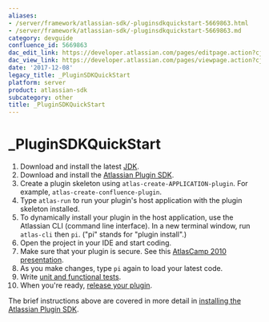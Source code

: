```yaml
---
aliases:
- /server/framework/atlassian-sdk/-pluginsdkquickstart-5669863.html
- /server/framework/atlassian-sdk/-pluginsdkquickstart-5669863.md
category: devguide
confluence_id: 5669863
dac_edit_link: https://developer.atlassian.com/pages/editpage.action?cjm=wozere&pageId=5669863
dac_view_link: https://developer.atlassian.com/pages/viewpage.action?cjm=wozere&pageId=5669863
date: '2017-12-08'
legacy_title: _PluginSDKQuickStart
platform: server
product: atlassian-sdk
subcategory: other
title: _PluginSDKQuickStart
---
```

# \_PluginSDKQuickStart

1.  Download and install the latest <a href="http://java.sun.com/" class="external-link">JDK</a>.
2.  Download and install the <a href="https://maven.atlassian.com/public/com/atlassian/amps/atlassian-plugin-sdk" class="external-link">Atlassian Plugin SDK</a>.
3.  Create a plugin skeleton using `atlas-create-APPLICATION-plugin`. For example, `atlas-create-confluence-plugin`.
4.  Type `atlas-run` to run your plugin's host application with the plugin skeleton installed.
5.  To dynamically install your plugin in the host application, use the Atlassian CLI (command line interface). In a new terminal window, run `atlas-cli` then `pi`. ("pi" stands for "plugin install".)
6.  Open the project in your IDE and start coding.
7.  Make sure that your plugin is secure. See this <a href="http://confluence.atlassian.com/display/ATL/Securing+your+Plugin" class="external-link">AtlasCamp 2010 presentation</a>.
8.  As you make changes, type `pi` again to load your latest code.
9.  Write [unit and functional tests](https://developer.atlassian.com/pages/viewpage.action?pageId=2818653).
10. When you're ready, [release your plugin](/server/framework/atlassian-sdk/packaging-and-releasing-your-plugin).

The brief instructions above are covered in more detail in [installing the Atlassian Plugin SDK](/server/framework/atlassian-sdk/set-up-the-atlassian-plugin-sdk-and-build-a-project).
